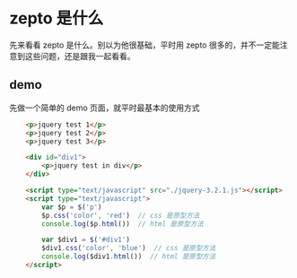 # zepto 是什么

先来看看 zepto 是什么。别以为他很基础，平时用 zepto 很多的，并不一定能注意到这些问题，还是跟我一起看看。

## demo

先做一个简单的 demo 页面，就平时最基本的使用方式

```html
    <p>jquery test 1</p>
    <p>jquery test 2</p>
    <p>jquery test 3</p>

    <div id="div1">
        <p>jquery test in div</p>
    </div>

    <script type="text/javascript" src="./jquery-3.2.1.js"></script>
    <script type="text/javascript">
        var $p = $('p')
        $p.css('color', 'red')  // css 是原型方法
        console.log($p.html())  // html 是原型方法

        var $div1 = $('#div1')
        $div1.css('color', 'blue')  // css 是原型方法
        console.log($div1.html())  // html 是原型方法
    </script>
```

